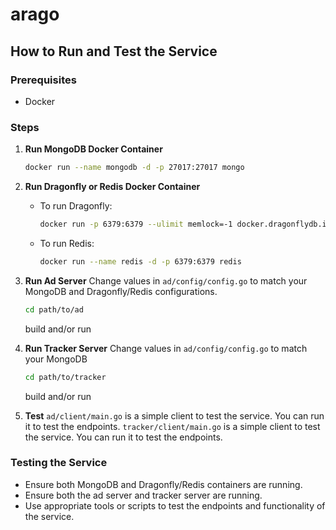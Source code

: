 # arago

## How to Run and Test the Service

### Prerequisites
- Docker

### Steps

1. **Run MongoDB Docker Container**
   ```sh
   docker run --name mongodb -d -p 27017:27017 mongo
   ```

2. **Run Dragonfly or Redis Docker Container**
   - To run Dragonfly:
     ```sh
     docker run -p 6379:6379 --ulimit memlock=-1 docker.dragonflydb.io/dragonflydb/dragonfly
     ```
   - To run Redis:
     ```sh
     docker run --name redis -d -p 6379:6379 redis
     ```

3. **Run Ad Server**
    Change values in `ad/config/config.go` to match your MongoDB and Dragonfly/Redis configurations.
   ```sh
   cd path/to/ad
   ```
   build and/or run

4. **Run Tracker Server**
   Change values in `ad/config/config.go` to match your MongoDB
   ```sh
   cd path/to/tracker
   ```
   build and/or run

5. **Test**
   `ad/client/main.go` is a simple client to test the service. You can run it to test the endpoints.
   `tracker/client/main.go` is a simple client to test the service. You can run it to test the endpoints.

### Testing the Service
- Ensure both MongoDB and Dragonfly/Redis containers are running.
- Ensure both the ad server and tracker server are running.
- Use appropriate tools or scripts to test the endpoints and functionality of the service.
